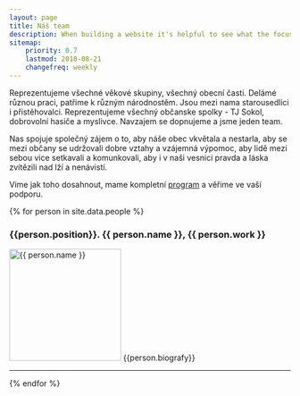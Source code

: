 ```yaml
---
layout: page
title: Náš team 
description: When building a website it's helpful to see what the focus of your site is. This page is an example of how to show a website's focus.
sitemap:
    priority: 0.7
    lastmod: 2018-08-21
    changefreq: weekly
---
```

Reprezentujeme všechné věkové skupiny, všechný obecní časti. 
Delámé různou praci, patřime k různým národnostěm. Jsou mezi nama
starousedlici i přistěhovalci. Reprezentujeme všechný občanske spolky -
TJ Sokol, dobrovolní hasiče a myslivce. Navzajem se dopnujeme a jsme 
jeden team. 

Nas spojuje společný zájem o to, aby náše obec vkvětala a nestarla, 
aby se mezi občany se udržovali dobre vztahy a vzájemná výpomoc, 
aby lidě mezi sebou vice setkavali a komunkovali, aby i v naši vesnici
pravda a láska zvítězili nad lží a nenávistí.

Vime jak toho dosahnout, mame kompletní <a href="/program">program</a> a věřime ve vaší podporu.


{% for person in site.data.people %}
### {{person.position}}. {{ person.name }}, {{ person.work }}
<div class="box">
<img class="image left" style="height: 200px;" src="/images/persons/{{  person.id }}.jpg" alt="{{ person.name }}" />
{{person.biografy}}
<hr style="clear:left;">
</div>
{% endfor %}
